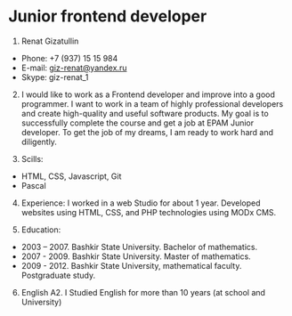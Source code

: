 # Junior frontend developer
1. Renat Gizatullin

* Phone: +7 (937) 15 15 984
* E-mail: giz-renat@yandex.ru
* Skype: giz-renat_1

2. I would like to work as a Frontend developer and improve into a good programmer. I want to work in a team of highly professional developers and create high-quality and useful software products. My goal is to successfully complete the course and get a job at EPAM Junior developer. To get the job of my dreams, I am ready to work hard and diligently.

3. Scills:
* HTML, CSS, Javascript, Git
* Pascal


4. Experience:
I worked in a web Studio for about 1 year. Developed websites using HTML, CSS, and PHP technologies using MODx CMS. 

5.  Education:
* 2003 – 2007. Bashkir State University. Bachelor of mathematics.
* 2007 - 2009. Bashkir State University. Master of mathematics.
* 2009 - 2012. Bashkir State University, mathematical faculty. Postgraduate study.

6. English A2. 
I Studied English for more than 10 years (at school and University)
